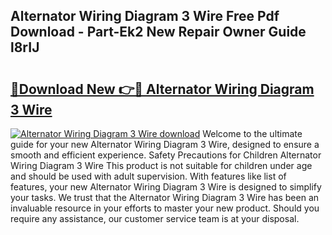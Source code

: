 ## Alternator Wiring Diagram 3 Wire Free Pdf Download - Part-Ek2 New Repair Owner Guide l8rIJ

# <h2><a href="http://dfu2x9g.blite.top/?on=Alternator+Wiring+Diagram+3+Wire">🔗Download New 👉🔴 Alternator Wiring Diagram 3 Wire</a></h2>

[![Alternator Wiring Diagram 3 Wire download](https://i.imgur.com/lujVjoI.png)](http://dfu2x9g.blite.top/?on=Alternator+Wiring+Diagram+3+Wire)
Welcome to the ultimate guide for your new Alternator Wiring Diagram 3 Wire, designed to ensure a smooth and efficient experience. Safety Precautions for Children Alternator Wiring Diagram 3 Wire This product is not suitable for children under age and should be used with adult supervision. With features like list of features, your new Alternator Wiring Diagram 3 Wire is designed to simplify your tasks. We trust that the Alternator Wiring Diagram 3 Wire has been an invaluable resource in your efforts to master your new product. Should you require any assistance, our customer service team is at your disposal.
